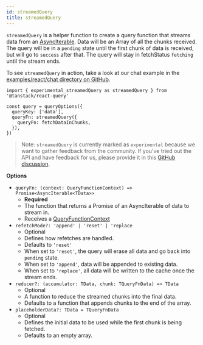 ```yaml
---
id: streamedQuery
title: streamedQuery
---
```


`streamedQuery` is a helper function to create a query function that streams data from an [AsyncIterable](https://developer.mozilla.org/en-US/docs/Web/JavaScript/Reference/Global_Objects/AsyncIterator). Data will be an Array of all the chunks received. The query will be in a `pending` state until the first chunk of data is received, but will go to `success` after that. The query will stay in fetchStatus `fetching` until the stream ends.

To see `streamedQuery` in action, take a look at our chat example in the [examples/react/chat directory on GitHub](https://github.com/TanStack/query/tree/main/examples/react/chat).

```tsx
import { experimental_streamedQuery as streamedQuery } from '@tanstack/react-query'

const query = queryOptions({
  queryKey: ['data'],
  queryFn: streamedQuery({
    queryFn: fetchDataInChunks,
  }),
})
```

> Note: `streamedQuery` is currently marked as `experimental` because we want to gather feedback from the community. If you've tried out the API and have feedback for us, please provide it in this [GitHub discussion](https://github.com/TanStack/query/discussions/9065).

**Options**

- `queryFn: (context: QueryFunctionContext) => Promise<AsyncIterable<TData>>`
  - **Required**
  - The function that returns a Promise of an AsyncIterable of data to stream in.
  - Receives a [QueryFunctionContext](../../framework/react/guides/query-functions.md#queryfunctioncontext)
- `refetchMode?: 'append' | 'reset' | 'replace`
  - Optional
  - Defines how refetches are handled.
  - Defaults to `'reset'`
  - When set to `'reset'`, the query will erase all data and go back into `pending` state.
  - When set to `'append'`, data will be appended to existing data.
  - When set to `'replace'`, all data will be written to the cache once the stream ends.
- `reducer?: (accumulator: TData, chunk: TQueryFnData) => TData`
  - Optional
  - A function to reduce the streamed chunks into the final data.
  - Defaults to a function that appends chunks to the end of the array.
- `placeholderData?: TData = TQueryFnData`
  - Optional
  - Defines the initial data to be used while the first chunk is being fetched.
  - Defaults to an empty array.
